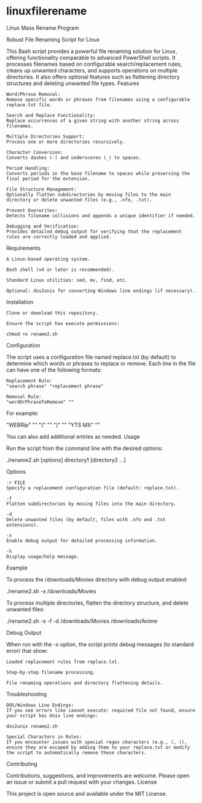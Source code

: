 # linuxfilerename
Linux Mass Rename Program

Robust File Renaming Script for Linux

This Bash script provides a powerful file renaming solution for Linux, offering functionality comparable to advanced PowerShell scripts. It processes filenames based on configurable search/replacement rules, cleans up unwanted characters, and supports operations on multiple directories. It also offers optional features such as flattening directory structures and deleting unwanted file types.
Features

    Word/Phrase Removal:
    Remove specific words or phrases from filenames using a configurable replace.txt file.

    Search and Replace Functionality:
    Replace occurrences of a given string with another string across filenames.

    Multiple Directories Support:
    Process one or more directories recursively.

    Character Conversion:
    Converts dashes (-) and underscores (_) to spaces.

    Period Handling:
    Converts periods in the base filename to spaces while preserving the final period for the extension.

    File Structure Management:
    Optionally flatten subdirectories by moving files to the main directory or delete unwanted files (e.g., .nfo, .txt).

    Prevent Overwrites:
    Detects filename collisions and appends a unique identifier if needed.

    Debugging and Verification:
    Provides detailed debug output for verifying that the replacement rules are correctly loaded and applied.

Requirements

    A Linux-based operating system.

    Bash shell (v4 or later is recommended).

    Standard Linux utilities: sed, mv, find, etc.

    Optional: dos2unix for converting Windows line endings (if necessary).

Installation

    Clone or download this repository.

    Ensure the script has execute permissions:

    chmod +x rename2.sh

Configuration

The script uses a configuration file named replace.txt (by default) to determine which words or phrases to replace or remove. Each line in the file can have one of the following formats:

    Replacement Rule:
    "search phrase" "replacement phrase"

    Removal Rule:
    "wordOrPhraseToRemove" ""

For example:

"WEBRip" ""
"(" ""
")" ""
"YTS MX" ""

You can also add additional entries as needed.
Usage

Run the script from the command line with the desired options:

./rename2.sh [options] directory1 [directory2 ...]

Options

    -r FILE
    Specify a replacement configuration file (default: replace.txt).

    -f
    Flatten subdirectories by moving files into the main directory.

    -d
    Delete unwanted files (by default, files with .nfo and .txt extensions).

    -x
    Enable debug output for detailed processing information.

    -h
    Display usage/help message.

Example

To process the /downloads/Movies directory with debug output enabled:

./rename2.sh -x /downloads/Movies

To process multiple directories, flatten the directory structure, and delete unwanted files:

./rename2.sh -x -f -d /downloads/Movies /downloads/Anime

Debug Output

When run with the -x option, the script prints debug messages (to standard error) that show:

    Loaded replacement rules from replace.txt.

    Step-by-step filename processing.

    File renaming operations and directory flattening details.

Troubleshooting

    DOS/Windows Line Endings:
    If you see errors like cannot execute: required file not found, ensure your script has Unix line endings:

    dos2unix rename2.sh

    Special Characters in Rules:
    If you encounter issues with special regex characters (e.g., (, )), ensure they are escaped by adding them to your replace.txt or modify the script to automatically remove these characters.

Contributing

Contributions, suggestions, and improvements are welcome. Please open an issue or submit a pull request with your changes.
License

This project is open source and available under the MIT License.
